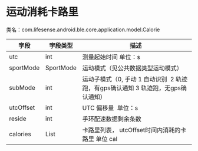 <a name="Flxn8"></a>
# 运动消耗卡路里
类名：com.lifesense.android.ble.core.application.model.Calorie    

| 字段 | 字段类型 | 描述 |
| --- | --- | --- |
| utc | int | 测量起始时间 单位：s |
| sportMode | SportMode | 运动模式（见公共数据类型运动模式） |
| subMode | int | 运动子模式（0, 手动 1 自动识别  2 轨迹跑，有gps确认通知 3 轨迹跑，无gps确认通知） |
| utcOffset | int | UTC 偏移量  单位：s |
| reside | int | 手环配速数据剩余条数 |
| calories | List<Short> | 卡路里列表， utcOffset时间内消耗的卡路里 单位 cal |



